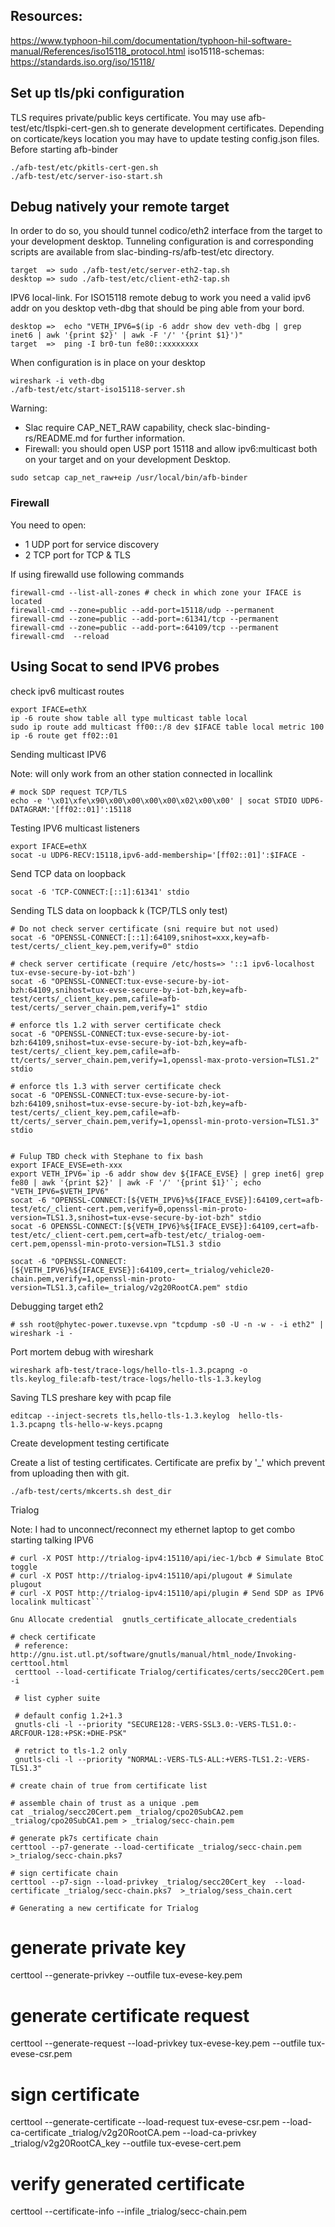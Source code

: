 ## Resources:

https://www.typhoon-hil.com/documentation/typhoon-hil-software-manual/References/iso15118_protocol.html
iso15118-schemas: https://standards.iso.org/iso/15118/

## Set up tls/pki configuration

TLS requires private/public keys certificate. You may use afb-test/etc/tlspki-cert-gen.sh to generate
development certificates. Depending on corticate/keys location you may have to update testing config.json
files. Before starting afb-binder

```
./afb-test/etc/pkitls-cert-gen.sh
./afb-test/etc/server-iso-start.sh
```

## Debug natively your remote target

In order to do so, you should tunnel codico/eth2 interface from the target
to your development desktop. Tunneling configuration is and corresponding
scripts are available from slac-binding-rs/afb-test/etc directory.

```
target  => sudo ./afb-test/etc/server-eth2-tap.sh
desktop => sudo ./afb-test/etc/client-eth2-tap.sh
```

IPV6 local-link. For ISO15118 remote debug to work you need a valid ipv6 addr
on you desktop veth-dbg that should be ping able from your bord.
```
desktop =>  echo "VETH_IPV6=$(ip -6 addr show dev veth-dbg | grep inet6 | awk '{print $2}' | awk -F '/' '{print $1}')"
target  =>  ping -I br0-tun fe80::xxxxxxxx
```


When configuration is in place on your desktop
```
wireshark -i veth-dbg
./afb-test/etc/start-iso15118-server.sh
```

Warning:
 * Slac require CAP_NET_RAW capability, check slac-binding-rs/README.md
for further information.
 * Firewall: you should open USP port 15118 and allow ipv6:multicast both on your target and on your development Desktop.
```
sudo setcap cap_net_raw+eip /usr/local/bin/afb-binder
```
### Firewall
You need to open:
* 1 UDP port for service discovery
* 2 TCP port for TCP & TLS

If using firewalld use following commands
```
firewall-cmd --list-all-zones # check in which zone your IFACE is located
firewall-cmd --zone=public --add-port=15118/udp --permanent
firewall-cmd --zone=public --add-port=:61341/tcp --permanent
firewall-cmd --zone=public --add-port=:64109/tcp --permanent
firewall-cmd  --reload
```

## Using Socat to send IPV6 probes

check ipv6 multicast routes
```
export IFACE=ethX
ip -6 route show table all type multicast table local
sudo ip route add multicast ff00::/8 dev $IFACE table local metric 100
ip -6 route get ff02::01
```

Sending multicast IPV6

Note: will only work from an other station connected in locallink
```
# mock SDP request TCP/TLS
echo -e '\x01\xfe\x90\x00\x00\x00\x00\x02\x00\x00' | socat STDIO UDP6-DATAGRAM:'[ff02::01]':15118
```

Testing IPV6 multicast listeners
```
export IFACE=ethX
socat -u UDP6-RECV:15118,ipv6-add-membership='[ff02::01]':$IFACE -
```

Send TCP data on loopback
```
socat -6 'TCP-CONNECT:[::1]:61341' stdio
```

Sending TLS data on loopback k (TCP/TLS only test)
```
# Do not check server certificate (sni require but not used)
socat -6 "OPENSSL-CONNECT:[::1]:64109,snihost=xxx,key=afb-test/certs/_client_key.pem,verify=0" stdio

# check server certificate (require /etc/hosts=> '::1 ipv6-localhost tux-evse-secure-by-iot-bzh')
socat -6 "OPENSSL-CONNECT:tux-evse-secure-by-iot-bzh:64109,snihost=tux-evse-secure-by-iot-bzh,key=afb-test/certs/_client_key.pem,cafile=afb-test/certs/_server_chain.pem,verify=1" stdio

# enforce tls 1.2 with server certificate check
socat -6 "OPENSSL-CONNECT:tux-evse-secure-by-iot-bzh:64109,snihost=tux-evse-secure-by-iot-bzh,key=afb-test/certs/_client_key.pem,cafile=afb-tt/certs/_server_chain.pem,verify=1,openssl-max-proto-version=TLS1.2" stdio

# enforce tls 1.3 with server certificate check
socat -6 "OPENSSL-CONNECT:tux-evse-secure-by-iot-bzh:64109,snihost=tux-evse-secure-by-iot-bzh,key=afb-test/certs/_client_key.pem,cafile=afb-tt/certs/_server_chain.pem,verify=1,openssl-min-proto-version=TLS1.3" stdio


# Fulup TBD check with Stephane to fix bash
export IFACE_EVSE=eth-xxx
export VETH_IPV6=`ip -6 addr show dev ${IFACE_EVSE} | grep inet6| grep fe80 | awk '{print $2}' | awk -F '/' '{print $1}'`; echo "VETH_IPV6=$VETH_IPV6"
socat -6 "OPENSSL-CONNECT:[${VETH_IPV6}%${IFACE_EVSE}]:64109,cert=afb-test/etc/_client-cert.pem,verify=0,openssl-min-proto-version=TLS1.3,snihost=tux-evse-secure-by-iot-bzh" stdio
socat -6 OPENSSL-CONNECT:[${VETH_IPV6}%${IFACE_EVSE}]:64109,cert=afb-test/etc/_client-cert.pem,cert=afb-test/etc/_trialog-oem-cert.pem,openssl-min-proto-version=TLS1.3 stdio

socat -6 "OPENSSL-CONNECT:[${VETH_IPV6}%${IFACE_EVSE}]:64109,cert=_trialog/vehicle20-chain.pem,verify=1,openssl-min-proto-version=TLS1.3,cafile=_trialog/v2g20RootCA.pem" stdio
```

Debugging target eth2
```
# ssh root@phytec-power.tuxevse.vpn "tcpdump -s0 -U -n -w - -i eth2" | wireshark -i -
```

Port mortem debug with wireshark
```
wireshark afb-test/trace-logs/hello-tls-1.3.pcapng -o tls.keylog_file:afb-test/trace-logs/hello-tls-1.3.keylog
```

Saving TLS preshare key with pcap file
```
editcap --inject-secrets tls,hello-tls-1.3.keylog  hello-tls-1.3.pcapng tls-hello-w-keys.pcapng
```

Create development testing certificate

Create a list of testing certificates. Certificate are prefix by '_' which prevent from uploading then with git.

```
./afb-test/certs/mkcerts.sh dest_dir
```


Trialog

Note: I had to unconnect/reconnect my ethernet laptop to get combo starting talking IPV6

```
# curl -X POST http://trialog-ipv4:15110/api/iec-1/bcb # Simulate BtoC toggle
# curl -X POST http://trialog-ipv4:15110/api/plugout # Simulate plugout
# curl -X POST http://trialog-ipv4:15110/api/plugin # Send SDP as IPV6 localink multicast```

Gnu Allocate credential  gnutls_certificate_allocate_credentials

# check certificate
 # reference: http://gnu.ist.utl.pt/software/gnutls/manual/html_node/Invoking-certtool.html
 certtool --load-certificate Trialog/certificates/certs/secc20Cert.pem -i

 # list cypher suite

 # default config 1.2+1.3
 gnutls-cli -l --priority "SECURE128:-VERS-SSL3.0:-VERS-TLS1.0:-ARCFOUR-128:+PSK:+DHE-PSK"

 # retrict to tls-1.2 only
 gnutls-cli -l --priority "NORMAL:-VERS-TLS-ALL:+VERS-TLS1.2:-VERS-TLS1.3"

# create chain of true from certificate list

# assemble chain of trust as a unique .pem
cat _trialog/secc20Cert.pem _trialog/cpo20SubCA2.pem _trialog/cpo20SubCA1.pem > _trialog/secc-chain.pem

# generate pk7s certificate chain
certtool --p7-generate --load-certificate _trialog/secc-chain.pem  >_trialog/secc-chain.pks7

# sign certificate chain
certtool --p7-sign --load-privkey _trialog/secc20Cert_key  --load-certificate _trialog/secc-chain.pks7  >_trialog/sess_chain.cert

# Generating a new certificate for Trialog
```
# generate private key
certtool --generate-privkey --outfile tux-evese-key.pem

# generate certificate request
certtool --generate-request --load-privkey tux-evese-key.pem --outfile tux-evese-csr.pem

# sign certificate
certtool --generate-certificate --load-request tux-evese-csr.pem --load-ca-certificate _trialog/v2g20RootCA.pem --load-ca-privkey _trialog/v2g20RootCA_key --outfile tux-evese-cert.pem

# verify generated certificate
 certtool --certificate-info --infile _trialog/secc-chain.pem
```
